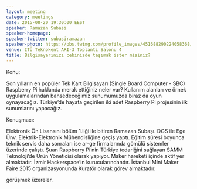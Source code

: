 ```yaml
---
layout: meeting
category: meetings
date: 2015-08-20 19:30:00 EEST
speaker: Ramazan Subasi
speaker-homepage:
speaker-twitter: subasiramazan
speaker-photo: https://pbs.twimg.com/profile_images/451688290224058368/JgXJ8_Sw.jpeg
venue: ITÜ Teknokent ARI-3 Toplantı Salonu 4
title: Bilgisayarınızı cebinizde taşımak ister misiniz? 
---
```


Konu:

Son yılların en popüler Tek Kart Bilgisayarı (Single Board Computer - SBC) Raspberry Pi hakkında merak ettiğiniz neler var? Kullanım alanları ve örnek uygulamalarından bahsedeceğimiz sunumumuzda biraz da oyun oynayacağız. Türkiye’de hayata geçirilen iki adet Raspberry Pi projesinin ilk sunumlarını yapacağız.
 
Konuşmacı:

Elektronik Ön Lisansını bölüm 1.liği ile bitiren Ramazan Subaşı. DGS ile Ege Ünv. Elektrik-Elektronik Mühendisliğine geçiş yaptı.  Eğitim süresi boyunca teknik servis daha sonraları ise ar-ge firmalarında gömülü sistemler üzerinde çalıştı. Şuan Raspberry Pi’nin Türkiye tedariğini sağlayan SAMM Teknoloji’de Ürün Yöneticisi olarak yapıyor. 
Maker hareketi içinde aktif yer almaktadır. İzmir Hackerspace’in kurucularındandır. İstanbul Mini Maker Faire 2015 organizasyonunda Kuratör olarak görev almaktadır.

görüşmek üzereler.
